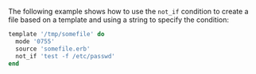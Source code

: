 The following example shows how to use the `not_if` condition to create
a file based on a template and using a string to specify the condition:

``` ruby
template '/tmp/somefile' do
  mode '0755'
  source 'somefile.erb'
  not_if 'test -f /etc/passwd'
end
```
